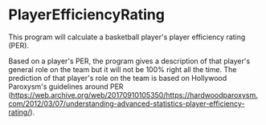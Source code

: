 # PlayerEfficiencyRating
This program will calculate a basketball player's player efficiency rating (PER). 

Based on a player's PER, the program gives a description of that player's general role on the team but it will not be 100% right all the time. The
prediction of that player's role on the team is based on Hollywood Paroxysm's guidelines around PER 
(https://web.archive.org/web/20170910105350/https://hardwoodparoxysm.com/2012/03/07/understanding-advanced-statistics-player-efficiency-rating/). 
